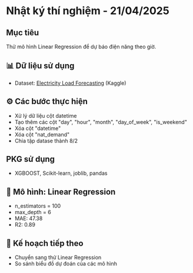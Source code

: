 # Nhật ký thí nghiệm - 21/04/2025

## Mục tiêu

Thử mô hình Linear Regression để dự báo điện năng theo giờ.

## 📊 Dữ liệu sử dụng

- Dataset: [Electricity Load Forecasting](https://www.kaggle.com/datasets/saurabhshahane/electricity-load-forecasting) (Kaggle)

## ⚙️ Các bước thực hiện

- Xử lý dữ liệu cột datetime
- Tạo thêm các cột "day", "hour", "month", "day_of_week", "is_weekend"
- Xóa cột "datetime"
- Xóa cột "nat_demand"
- Chia tập datase thành 8/2

## PKG sử dụng

- XGBOOST, Scikit-learn, joblib, pandas

## 🤖 Mô hình: Linear Regression

- n_estimators = 100
- max_depth = 6
- MAE: 47.38
- R2: 0.89

## 📌 Kế hoạch tiếp theo

- Chuyển sang thử Linear Regression
- So sánh biểu đồ dự đoán của các mô hình
